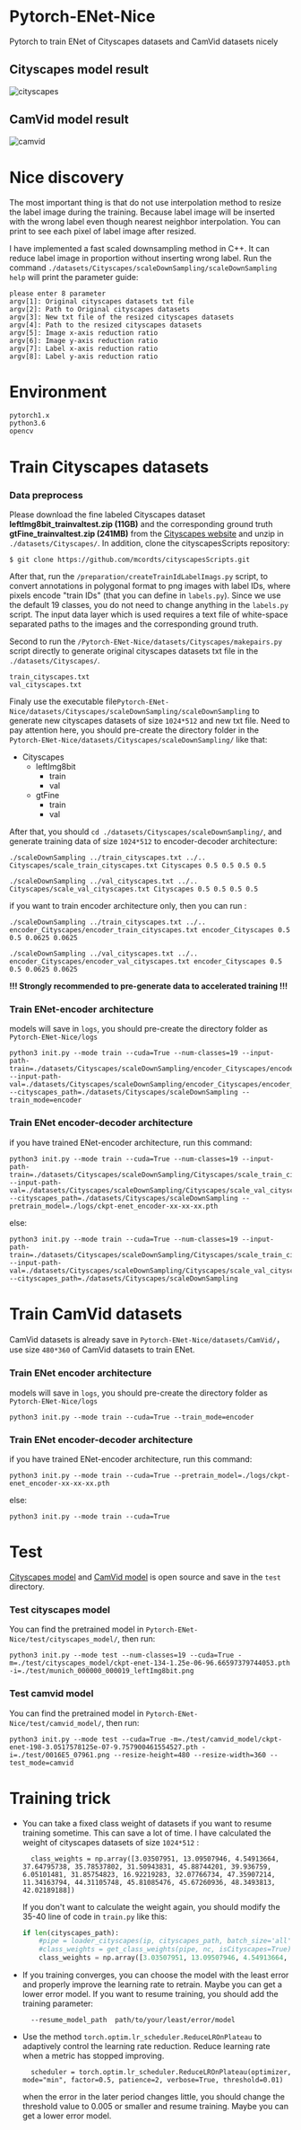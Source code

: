 # Pytorch-ENet-Nice
Pytorch to train ENet of Cityscapes datasets and CamVid datasets nicely

## Cityscapes model result

![cityscapes](https://github.com/Dawson-huang/Pytorch-ENet-Nice/blob/master/test/cityscapes_model/Cityscapes.png?raw=true)

## CamVid model result

![camvid](https://github.com/Dawson-huang/Pytorch-ENet-Nice/blob/master/test/camvid_model/CamVid.png?raw=true)

# Nice discovery

The most important thing is that do not use interpolation method to resize the label image during the training. Because label image will be inserted with the wrong label even though nearest neighbor interpolation. You can print to see each pixel of label image after resized. 

I have implemented a fast scaled downsampling method in C++. It can reduce label image in proportion without inserting wrong label. Run the command `./datasets/Cityscapes/scaleDownSampling/scaleDownSampling help` will print the parameter guide:
```
please enter 8 parameter
argv[1]: Original cityscapes datasets txt file
argv[2]: Path to Original cityscapes datasets
argv[3]: New txt file of the resized cityscapes datasets
argv[4]: Path to the resized cityscapes datasets
argv[5]: Image x-axis reduction ratio
argv[6]: Image y-axis reduction ratio
argv[7]: Label x-axis reduction ratio
argv[8]: Label y-axis reduction ratio
```

# Environment

    pytorch1.x
    python3.6
    opencv

# Train Cityscapes datasets

### Data preprocess

  Please download the fine labeled Cityscapes dataset **leftImg8bit_trainvaltest.zip (11GB)** and the corresponding ground truth **gtFine_trainvaltest.zip (241MB)** from the [Cityscapes website](https://www.cityscapes-dataset.com/) and unzip in `./datasets/Cityscapes/`. In addition, clone the cityscapesScripts repository:

    $ git clone https://github.com/mcordts/cityscapesScripts.git

After that, run the `/preparation/createTrainIdLabelImags.py` script, to convert annotations in polygonal format to png images with label IDs, where pixels encode "train IDs" (that you can define in `labels.py`). Since we use the default 19 classes, you do not need to change anything in the `labels.py` script. The input data layer which is used requires a text file of white-space separated paths to the images and the corresponding ground truth. 

Second to run the `/Pytorch-ENet-Nice/datasets/Cityscapes/makepairs.py` script directly to generate original cityscapes datasets txt file in the `./datasets/Cityscapes/`.
    
    train_cityscapes.txt
    val_cityscapes.txt

Finaly use the executable file`Pytorch-ENet-Nice/datasets/Cityscapes/scaleDownSampling/scaleDownSampling` to generate new cityscapes datasets of size `1024*512` and new txt file. Need to pay attention here, you should pre-create the directory folder in the `Pytorch-ENet-Nice/datasets/Cityscapes/scaleDownSampling/` like that:

- Cityscapes
    - leftImg8bit
        - train
        - val
    - gtFine
        - train
        - val

After that, you should `cd ./datasets/Cityscapes/scaleDownSampling/`, and generate training data of size `1024*512` to encoder-decoder architecture:
    
    ./scaleDownSampling ../train_cityscapes.txt ../.. Cityscapes/scale_train_cityscapes.txt Cityscapes 0.5 0.5 0.5 0.5
    
    ./scaleDownSampling ../val_cityscapes.txt ../.. Cityscapes/scale_val_cityscapes.txt Cityscapes 0.5 0.5 0.5 0.5

if you want to train encoder architecture only, then you can run :
    
    ./scaleDownSampling ../train_cityscapes.txt ../.. encoder_Cityscapes/encoder_train_cityscapes.txt encoder_Cityscapes 0.5 0.5 0.0625 0.0625
    
    ./scaleDownSampling ../val_cityscapes.txt ../.. encoder_Cityscapes/encoder_val_cityscapes.txt encoder_Cityscapes 0.5 0.5 0.0625 0.0625

**!!! Strongly recommended to pre-generate data to accelerated training !!!**

### Train ENet-encoder architecture

models will save in `logs`, you should pre-create the directory folder as `Pytorch-ENet-Nice/logs`

    python3 init.py --mode train --cuda=True --num-classes=19 --input-path-train=./datasets/Cityscapes/scaleDownSampling/encoder_Cityscapes/encoder_train_cityscapes.txt --input-path-val=./datasets/Cityscapes/scaleDownSampling/encoder_Cityscapes/encoder_val_cityscapes.txt --cityscapes_path=./datasets/Cityscapes/scaleDownSampling --train_mode=encoder
    

### Train ENet encoder-decoder architecture

if you have trained ENet-encoder architecture, run this command:

    python3 init.py --mode train --cuda=True --num-classes=19 --input-path-train=./datasets/Cityscapes/scaleDownSampling/Cityscapes/scale_train_cityscapes.txt --input-path-val=./datasets/Cityscapes/scaleDownSampling/Cityscapes/scale_val_cityscapes.txt --cityscapes_path=./datasets/Cityscapes/scaleDownSampling --pretrain_model=./logs/ckpt-enet_encoder-xx-xx-xx.pth

else:

    python3 init.py --mode train --cuda=True --num-classes=19 --input-path-train=./datasets/Cityscapes/scaleDownSampling/Cityscapes/scale_train_cityscapes.txt --input-path-val=./datasets/Cityscapes/scaleDownSampling/Cityscapes/scale_val_cityscapes.txt --cityscapes_path=./datasets/Cityscapes/scaleDownSampling

# Train CamVid datasets

CamVid datasets is already save in `Pytorch-ENet-Nice/datasets/CamVid/`，use size `480*360` of CamVid datasets to train ENet. 

### Train ENet encoder architecture

models will save in `logs`, you should pre-create the directory folder as `Pytorch-ENet-Nice/logs`

    python3 init.py --mode train --cuda=True --train_mode=encoder

### Train ENet encoder-decoder architecture

if you have trained ENet-encoder architecture, run this command:

    python3 init.py --mode train --cuda=True --pretrain_model=./logs/ckpt-enet_encoder-xx-xx-xx.pth

else:

    python3 init.py --mode train --cuda=True

# Test
[Cityscapes model](https://github.com/Dawson-huang/Pytorch-ENet-Nice/blob/master/test/cityscapes_model/ckpt-enet-134-1.25e-06-96.66597379744053.pth) and [CamVid model](https://github.com/Dawson-huang/Pytorch-ENet-Nice/blob/master/test/camvid_model/ckpt-enet-198-3.0517578125e-07-9.757900461554527.pth) is open source and save in the `test` directory.
### Test cityscapes model
  
You can find the pretrained model in `Pytorch-ENet-Nice/test/cityscapes_model/`, then run:

    python3 init.py --mode test --num-classes=19 --cuda=True -m=./test/cityscapes_model/ckpt-enet-134-1.25e-06-96.66597379744053.pth -i=./test/munich_000000_000019_leftImg8bit.png

### Test camvid model

You can find the pretrained model in `Pytorch-ENet-Nice/test/camvid_model/`, then run:

    python3 init.py --mode test --cuda=True -m=./test/camvid_model/ckpt-enet-198-3.0517578125e-07-9.757900461554527.pth -i=./test/0016E5_07961.png --resize-height=480 --resize-width=360 --test_mode=camvid

# Training trick

- You can take a fixed class weight of datasets if you want to resume training sometime. This can save a lot of time. I have calculated the weight of cityscapes datasets of size `1024*512` :

        class_weights = np.array([3.03507951, 13.09507946, 4.54913664, 37.64795738, 35.78537802, 31.50943831, 45.88744201, 39.936759, 6.05101481, 31.85754823, 16.92219283, 32.07766734, 47.35907214, 11.34163794, 44.31105748, 45.81085476, 45.67260936, 48.3493813, 42.02189188])

    If you don't want to calculate the weight again, you should modify the 35-40 line of code in `train.py` like this:
    ```python
    if len(cityscapes_path):
        #pipe = loader_cityscapes(ip, cityscapes_path, batch_size='all')
        #class_weights = get_class_weights(pipe, nc, isCityscapes=True)
        class_weights = np.array([3.03507951, 13.09507946, 4.54913664, 37.64795738, 35.78537802, 31.50943831, 45.88744201, 39.936759, 6.05101481, 31.85754823, 16.92219283, 32.07766734, 47.35907214, 11.34163794, 44.31105748, 45.81085476, 45.67260936, 48.3493813, 42.02189188])
    ```

- If you training converges, you can choose the model with the least error and properly improve the learning rate to retrain. Maybe you can get a lower error model. If you want to resume training, you should add the training parameter:

        --resume_model_path  path/to/your/least/error/model

- Use the method `torch.optim.lr_scheduler.ReduceLROnPlateau` to adaptively control the learning rate reduction. Reduce learning rate when a metric has stopped improving.

        scheduler = torch.optim.lr_scheduler.ReduceLROnPlateau(optimizer, mode="min", factor=0.5, patience=2, verbose=True, threshold=0.01)

    when the error in the later period changes little, you should change the threshold value to 0.005 or smaller and resume training. Maybe you can get a lower error model.
